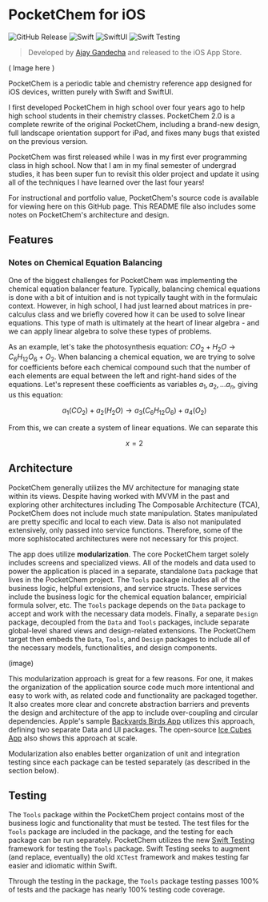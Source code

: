 # PocketChem for iOS

![GitHub Release](https://img.shields.io/github/v/release/ajaygandecha/pocketchem)
![Swift](https://img.shields.io/badge/-Swift-05122A?style=flat&logo=swift)
![SwiftUI](https://img.shields.io/badge/-SwiftUI-05122A?style=flat&logo=swift&logoColor=03c3ff)
![Swift Testing](https://img.shields.io/badge/-Swift_Testing-05122A?style=flat&logo=swift&logoColor=48a424)

> Developed by [Ajay Gandecha](https://github.com/ajaygandecha) and released to the iOS App Store.

( Image here )

PocketChem is a periodic table and chemistry reference app designed for iOS devices, written purely with Swift and SwiftUI.

I first developed PocketChem in high school over four years ago to help high school students in their chemistry classes. PocketChem 2.0 is a complete rewrite of the original PocketChem, including a brand-new design, full landscape orientation support for iPad, and fixes many bugs that existed on the previous version.

PocketChem was first released while I was in my first ever programming class in high school. Now that I am in my final semester of undergrad studies, it has been super fun to revisit this older project and update it using all of the techniques I have learned over the last four years!

For instructional and portfolio value, PocketChem's source code is available for viewing here on this GitHub page. This README file also includes some notes on PocketChem's architecture and design.

## Features

### Notes on Chemical Equation Balancing

One of the biggest challenges for PocketChem was implementing the chemical equation balancer feature. Typically, balancing chemical equations is done with a bit of intuition and is not typically taught with in the formulaic context. However, in high school, I had just learned about matrices in pre-calculus class and we briefly covered how it can be used to solve linear equations. This type of math is ultimately at the heart of linear algebra - and we can apply linear algebra to solve these types of problems.

As an example, let's take the photosynthesis equation: $CO_2+H_2O \rightarrow C_6H_{12}O_6+O_2$. When balancing a chemical equation, we are trying to solve for coefficients before each chemical compound such that the number of each elements are equal between the left and right-hand sides of the equations. Let's represent these coefficients as variables $a_1,a_2,...a_n$, giving us this equation:

$$
a_1\left(CO_2\right)+a_2\left(H_2O\right) \rightarrow a_3\left(C_6H_{12}O_6\right)+a_4\left(O_2\right)
$$

From this, we can create a system of linear equations. We can separate this 

$$
x=2
$$

## Architecture

PocketChem generally utilizes the MV architecture for managing state within its views. Despite having worked with MVVM in the past and exploring other architectures including The Composable Architecture (TCA), PocketChem does not include much state manipulation. States manipulated are pretty specific and local to each view. Data is also not manipulated extensively, only passed into service functions. Therefore, some of the more sophistocated architectures were not necessary for this project.

The app does utilize **modularization**. The core PocketChem target solely includes screens and specialized views. All of the models and data used to power the application is placed in a separate, standalone `Data` package that lives in the PocketChem project. The `Tools` package includes all of the business logic, helpful extensions, and service structs. These services include the business logic for the chemical equation balancer, empiricial formula solver, etc. The `Tools` package depends on the `Data` package to accept and work with the necessary data models. Finally, a separate `Design` package, decoupled from the `Data` and `Tools` packages, include separate global-level shared views and design-related extensions. The PocketChem target then embeds the `Data`, `Tools`, and `Design` packages to include all of the necessary models, functionalities, and design components.

(image)

This modularization approach is great for a few reasons. For one, it makes the organization of the application source code much more intentional and easy to work with, as related code and functionality are packaged together. It also creates more clear and concrete abstraction barriers and prevents the design and architecture of the app to include over-coupling and circular dependencies. Apple's sample [Backyards Birds App](https://github.com/apple/sample-backyard-birds/tree/main) utilizes this approach, defining two separate Data and UI packages. The open-source [Ice Cubes App](https://github.com/Dimillian/IceCubesApp/tree/main) also shows this approach at scale. 

Modularization also enables better organization of unit and integration testing since each package can be tested separately (as described in the section below).

## Testing

The `Tools` package within the PocketChem project contains most of the business logic and functionality that must be tested. The test files for the `Tools` package are included in the package, and the testing for each package can be run separately. PocketChem utilizes the new [Swift Testing](https://developer.apple.com/xcode/swift-testing/) framework for testing the `Tools` package. Swift Testing seeks to augment (and replace, eventually) the old `XCTest` framework and makes testing far easier and idiomatic within Swift.

Through the testing in the package, the `Tools` package testing passes 100% of tests and the package has nearly 100% testing code coverage.
